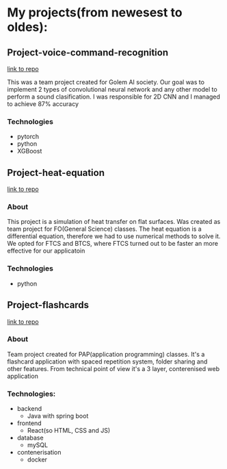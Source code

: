 # My projects(from newesest to oldes):
## Project-voice-command-recognition
[link to repo](https://github.com/MarcinPolewski/Project-voice-command-recognition.git)

This was a team project created for Golem AI society. Our goal was to implement 2 types of convolutional neural network and any other model to perform a sound clasification. I was responsible for 2D CNN and I managed to achieve 87% accuracy

### Technologies
- pytorch
- python
- XGBoost

## Project-heat-equation
[link to repo](https://github.com/MarcinPolewski/Project-heat-equation.git)
### About
This project is a simulation of heat transfer on flat surfaces. Was created as team project for FO(General Science) classes. The heat equation is a differential equation, therefore we had to use numerical methods to solve it. We opted for FTCS and BTCS, where FTCS turned out to be faster an more effective for our applicatoin

### Technologies
- python

## Project-flashcards
[link to repo](https://github.com/MarcinPolewski/Project-flashcards.git)

### About
Team project created for PAP(application programming) classes. It's a flashcard application with spaced repetition system, folder sharing and other features. From technical point of view it's a 3 layer, conterenised web application

### Technologies:
- backend
  - Java with spring boot
- frontend
  - React(so HTML, CSS and JS)
- database
  - mySQL
- contenerisation
  - docker
 
  




<!--
**MarcinPolewski/MarcinPolewski** is a ✨ _special_ ✨ repository because its `README.md` (this file) appears on your GitHub profile.

Here are some ideas to get you started:

- 🔭 I’m currently working on ...
- 🌱 I’m currently learning ...
- 👯 I’m looking to collaborate on ...
- 🤔 I’m looking for help with ...
- 💬 Ask me about ...
- 📫 How to reach me: ...
- 😄 Pronouns: ...
- ⚡ Fun fact: ...
-->
